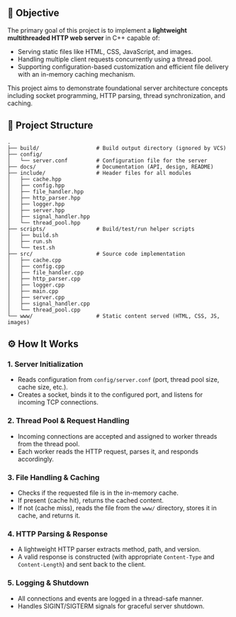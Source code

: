 ## 📌 Objective

The primary goal of this project is to implement a **lightweight multithreaded HTTP web server** in C++ capable of:
- Serving static files like HTML, CSS, JavaScript, and images.
- Handling multiple client requests concurrently using a thread pool.
- Supporting configuration-based customization and efficient file delivery with an in-memory caching mechanism.

This project aims to demonstrate foundational server architecture concepts including socket programming, HTTP parsing, thread synchronization, and caching.


## 📁 Project Structure

```plaintext
.
├── build/                  # Build output directory (ignored by VCS)
├── config/
│   └── server.conf         # Configuration file for the server
├── docs/                   # Documentation (API, design, README)
├── include/                # Header files for all modules
│   ├── cache.hpp
│   ├── config.hpp
│   ├── file_handler.hpp
│   ├── http_parser.hpp
│   ├── logger.hpp
│   ├── server.hpp
│   ├── signal_handler.hpp
│   └── thread_pool.hpp
├── scripts/                # Build/test/run helper scripts
│   ├── build.sh
│   ├── run.sh
│   └── test.sh
├── src/                    # Source code implementation
│   ├── cache.cpp
│   ├── config.cpp
│   ├── file_handler.cpp
│   ├── http_parser.cpp
│   ├── logger.cpp
│   ├── main.cpp
│   ├── server.cpp
│   ├── signal_handler.cpp
│   └── thread_pool.cpp
└── www/                    # Static content served (HTML, CSS, JS, images)
```


## ⚙️ How It Works

### 1. Server Initialization
- Reads configuration from `config/server.conf` (port, thread pool size, cache size, etc.).
- Creates a socket, binds it to the configured port, and listens for incoming TCP connections.

### 2. Thread Pool & Request Handling
- Incoming connections are accepted and assigned to worker threads from the thread pool.
- Each worker reads the HTTP request, parses it, and responds accordingly.

### 3. File Handling & Caching
- Checks if the requested file is in the in-memory cache.
- If present (cache hit), returns the cached content.
- If not (cache miss), reads the file from the `www/` directory, stores it in cache, and returns it.

### 4. HTTP Parsing & Response
- A lightweight HTTP parser extracts method, path, and version.
- A valid response is constructed (with appropriate `Content-Type` and `Content-Length`) and sent back to the client.

### 5. Logging & Shutdown
- All connections and events are logged in a thread-safe manner.
- Handles SIGINT/SIGTERM signals for graceful server shutdown.

